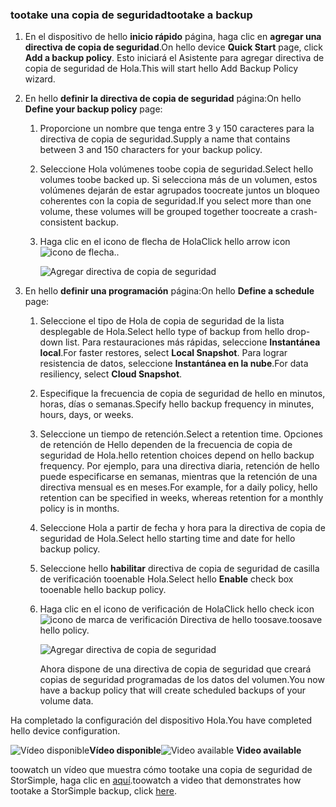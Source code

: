 <!--author=alkohli last changed: 9/17/15-->

### <a name="tootake-a-backup"></a><span data-ttu-id="de3f0-101">tootake una copia de seguridad</span><span class="sxs-lookup"><span data-stu-id="de3f0-101">tootake a backup</span></span>
1. <span data-ttu-id="de3f0-102">En el dispositivo de hello **inicio rápido** página, haga clic en **agregar una directiva de copia de seguridad**.</span><span class="sxs-lookup"><span data-stu-id="de3f0-102">On hello device **Quick Start** page, click **Add a backup policy**.</span></span> <span data-ttu-id="de3f0-103">Esto iniciará el Asistente para agregar directiva de copia de seguridad de Hola.</span><span class="sxs-lookup"><span data-stu-id="de3f0-103">This will start hello Add Backup Policy wizard.</span></span> 
2. <span data-ttu-id="de3f0-104">En hello **definir la directiva de copia de seguridad** página:</span><span class="sxs-lookup"><span data-stu-id="de3f0-104">On hello **Define your backup policy** page:</span></span>
   
   1. <span data-ttu-id="de3f0-105">Proporcione un nombre que tenga entre 3 y 150 caracteres para la directiva de copia de seguridad.</span><span class="sxs-lookup"><span data-stu-id="de3f0-105">Supply a name that contains between 3 and 150 characters for your backup policy.</span></span>
   2. <span data-ttu-id="de3f0-106">Seleccione Hola volúmenes toobe copia de seguridad.</span><span class="sxs-lookup"><span data-stu-id="de3f0-106">Select hello volumes toobe backed up.</span></span> <span data-ttu-id="de3f0-107">Si selecciona más de un volumen, estos volúmenes dejarán de estar agrupados toocreate juntos un bloqueo coherentes con la copia de seguridad.</span><span class="sxs-lookup"><span data-stu-id="de3f0-107">If you select more than one volume, these volumes will be grouped together toocreate a crash-consistent backup.</span></span>
   3. <span data-ttu-id="de3f0-108">Haga clic en el icono de flecha de Hola</span><span class="sxs-lookup"><span data-stu-id="de3f0-108">Click hello arrow icon</span></span> ![icono de flecha](./media/storsimple-take-backup/HCS_ArrowIcon-include.png)<span data-ttu-id="de3f0-110">.</span><span class="sxs-lookup"><span data-stu-id="de3f0-110">.</span></span> 
      
      ![Agregar directiva de copia de seguridad](./media/storsimple-take-backup/HCS_AddBackupPolicyWizard1M-include.png)
3. <span data-ttu-id="de3f0-112">En hello **definir una programación** página:</span><span class="sxs-lookup"><span data-stu-id="de3f0-112">On hello **Define a schedule** page:</span></span>
   
   1. <span data-ttu-id="de3f0-113">Seleccione el tipo de Hola de copia de seguridad de la lista desplegable de Hola.</span><span class="sxs-lookup"><span data-stu-id="de3f0-113">Select hello type of backup from hello drop-down list.</span></span> <span data-ttu-id="de3f0-114">Para restauraciones más rápidas, seleccione **Instantánea local**.</span><span class="sxs-lookup"><span data-stu-id="de3f0-114">For faster restores, select **Local Snapshot**.</span></span> <span data-ttu-id="de3f0-115">Para lograr resistencia de datos, seleccione **Instantánea en la nube**.</span><span class="sxs-lookup"><span data-stu-id="de3f0-115">For data resiliency, select **Cloud Snapshot**.</span></span>
   2. <span data-ttu-id="de3f0-116">Especifique la frecuencia de copia de seguridad de hello en minutos, horas, días o semanas.</span><span class="sxs-lookup"><span data-stu-id="de3f0-116">Specify hello backup frequency in minutes, hours, days, or weeks.</span></span>
   3. <span data-ttu-id="de3f0-117">Seleccione un tiempo de retención.</span><span class="sxs-lookup"><span data-stu-id="de3f0-117">Select a retention time.</span></span> <span data-ttu-id="de3f0-118">Opciones de retención de Hello dependen de la frecuencia de copia de seguridad de Hola.</span><span class="sxs-lookup"><span data-stu-id="de3f0-118">hello retention choices depend on hello backup frequency.</span></span> <span data-ttu-id="de3f0-119">Por ejemplo, para una directiva diaria, retención de hello puede especificarse en semanas, mientras que la retención de una directiva mensual es en meses.</span><span class="sxs-lookup"><span data-stu-id="de3f0-119">For example, for a daily policy, hello retention can be specified in weeks, whereas retention for a monthly policy is in months.</span></span>
   4. <span data-ttu-id="de3f0-120">Seleccione Hola a partir de fecha y hora para la directiva de copia de seguridad de Hola.</span><span class="sxs-lookup"><span data-stu-id="de3f0-120">Select hello starting time and date for hello backup policy.</span></span>
   5. <span data-ttu-id="de3f0-121">Seleccione hello **habilitar** directiva de copia de seguridad de casilla de verificación tooenable Hola.</span><span class="sxs-lookup"><span data-stu-id="de3f0-121">Select hello **Enable** check box tooenable hello backup policy.</span></span> 
   6. <span data-ttu-id="de3f0-122">Haga clic en el icono de verificación de Hola</span><span class="sxs-lookup"><span data-stu-id="de3f0-122">Click hello check icon</span></span> ![icono de marca de verificación](./media/storsimple-take-backup/HCS_CheckIcon-include.png) <span data-ttu-id="de3f0-124">Directiva de hello toosave.</span><span class="sxs-lookup"><span data-stu-id="de3f0-124">toosave hello policy.</span></span>
      
      ![Agregar directiva de copia de seguridad](./media/storsimple-take-backup/HCS_AddBackupPolicyWizard2M-include.png)
      
      <span data-ttu-id="de3f0-126">Ahora dispone de una directiva de copia de seguridad que creará copias de seguridad programadas de los datos del volumen.</span><span class="sxs-lookup"><span data-stu-id="de3f0-126">You now have a backup policy that will create scheduled backups of your volume data.</span></span>

<span data-ttu-id="de3f0-127">Ha completado la configuración del dispositivo Hola.</span><span class="sxs-lookup"><span data-stu-id="de3f0-127">You have completed hello device configuration.</span></span> 

<span data-ttu-id="de3f0-128">![Vídeo disponible](./media/storsimple-take-backup/Video_icon.png)**Vídeo disponible**</span><span class="sxs-lookup"><span data-stu-id="de3f0-128">![Video available](./media/storsimple-take-backup/Video_icon.png) **Video available**</span></span>

<span data-ttu-id="de3f0-129">toowatch un vídeo que muestra cómo tootake una copia de seguridad de StorSimple, haga clic en [aquí](https://azure.microsoft.com/documentation/videos/take-a-storsimple-backup/).</span><span class="sxs-lookup"><span data-stu-id="de3f0-129">toowatch a video that demonstrates how tootake a StorSimple backup, click [here](https://azure.microsoft.com/documentation/videos/take-a-storsimple-backup/).</span></span>

